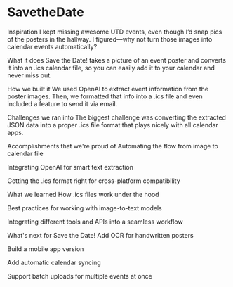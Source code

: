 # SavetheDate
Inspiration I kept missing awesome UTD events, even though I’d snap pics of the posters in the hallway. I figured—why not turn those images into calendar events automatically?

What it does Save the Date! takes a picture of an event poster and converts it into an .ics calendar file, so you can easily add it to your calendar and never miss out.

How we built it We used OpenAI to extract event information from the poster images. Then, we formatted that info into a .ics file and even included a feature to send it via email.

Challenges we ran into The biggest challenge was converting the extracted JSON data into a proper .ics file format that plays nicely with all calendar apps.

Accomplishments that we're proud of Automating the flow from image to calendar file

Integrating OpenAI for smart text extraction

Getting the .ics format right for cross-platform compatibility

What we learned How .ics files work under the hood

Best practices for working with image-to-text models

Integrating different tools and APIs into a seamless workflow

What's next for Save the Date! Add OCR for handwritten posters

Build a mobile app version

Add automatic calendar syncing

Support batch uploads for multiple events at once
